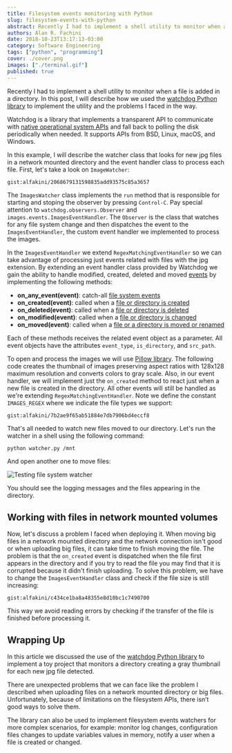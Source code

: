 ```yaml
---
title: Filesystem events monitoring with Python
slug: filesystem-events-with-python
abstract: Recently I had to implement a shell utility to monitor when a file is added in a directory. In this post, I will describe how we used the watchdog Python library to implement the utility and the problems I faced in the way.
authors: Alan R. Fachini
date: 2018-10-23T13:17:13-03:00
category: Software Engineering
tags: ["python", "programming"]
cover: ./cover.png
images: ["./terminal.gif"]
published: true
---
```


Recently I had to implement a shell utility to monitor when a file is added in a directory. In this post, I will describe how we used the [watchdog Python library](https://pythonhosted.org/watchdog) to implement the utility and the problems I faced in the way.

<!--more-->

Watchdog is a library that implements a transparent API to communicate with [native operational system APIs](https://pythonhosted.org/watchdog/installation.html#supported-platforms-and-caveats) and fall back to polling the disk periodically when needed. It supports APIs from BSD, Linux, macOS, and Windows.

In this example, I will describe the watcher class that looks for new jpg files in a network mounted directory and the event handler class to process each file. First, let's take a look on `ImageWatcher`:

`gist:alfakini/2068679131598835add93575c85a3657`

The `ImagesWatcher` class implements the `run` method that is responsible for starting and stoping the observer by pressing `Control-C`. Pay special attention to `watchdog.observers.Observer` and `images.events.ImagesEventHandler`. The `Observer` is the class that watches for any file system change and then dispatches the event to the `ImagesEventHandler`, the custom event handler we implemented to process the images.

In the `ImagesEventHandler` we extend `RegexMatchingEventHandler` so we can take advantage of processing just events related with files with the jpg extension. By extending an event handler class provided by Watchdog we gain the ability to handle modified, created, deleted and moved [events](https://pythonhosted.org/watchdog/api.html#event-classes) by implementing the following methods:

* **on_any_event(event)**: catch-all [file system events](https://pythonhosted.org/watchdog/api.html#watchdog.events.FileSystemEvent)
* **on_created(event)**: called when a [file or directory is created](https://pythonhosted.org/watchdog/api.html#watchdog.events.FileCreatedEvent)
* **on_deleted(event)**: called when a [file or directory is deleted](https://pythonhosted.org/watchdog/api.html#watchdog.events.FileCreatedEvent)
* **on_modified(event)**: called when a [file or directory is changed](https://pythonhosted.org/watchdog/api.html#watchdog.events.FileModifiedEvent)
* **on_moved(event)**: called when a [file or a directory is moved or renamed](https://pythonhosted.org/watchdog/api.html#watchdog.events.FileSystemMovedEvent)

Each of these methods receives the related event object as a parameter. All event objects have the attributes `event_type`, `is_directory`, and `src_path`.

To open and process the images we will use [Pillow library](https://pillow.readthedocs.io/en/stable/). The following code creates the thumbnail of images preserving aspect ratios with 128x128 maximum resolution and converts colors to gray scale. Also, in our event handler, we will implement just the `on_created` method to react just when a new file is created in the directory. All other events will still be handled as we're extending `RegexMatchingEventHandler`. Note we define the constant `IMAGES_REGEX` where we indicate the file types we support:

`gist:alfakini/7b2ae9f65ab51884e7db7906bd4eccf8`

That's all needed to watch new files moved to our directory. Let's run the watcher in a shell using the following command:

```bash
python watcher.py /mnt
```

And open another one to move files:

![Testing file system watcher](/terminal.gif)

You should see the logging messages and the files appearing in the directory.

## Working with files in network mounted volumes

Now, let's discuss a problem I faced when deploying it. When moving big files in a network mounted directory and the network connection isn't good or when uploading big files, it can take time to finish moving the file. The problem is that the `on_created` event is dispatched when the file first appears in the directory and if you try to read the file you may find that it is corrupted because it didn't finish uploading. To solve this problem, we have to change the `ImagesEventHandler` class and check if the file size is still increasing:

`gist:alfakini/c434ce1ba8a48355e8d10bc1c7490700`

This way we avoid reading errors by checking if the transfer of the file is finished before processing it.

## Wrapping Up

In this article we discussed the use of the [watchdog Python library](https://pythonhosted.org/watchdog/) to implement a toy project that monitors a directory creating a gray thumbnail for each new jpg file detected.

There are unexpected problems that we can face like the problem I described when uploading files on a network mounted directory or big files. Unfortunately, because of limitations on the filesystem APIs, there isn’t good ways to solve them.

The library can also be used to implement filesystem events watchers for more complex scenarios, for example: monitor log changes, configuration files changes to update variables values in memory, notify a user when a file is created or changed.
